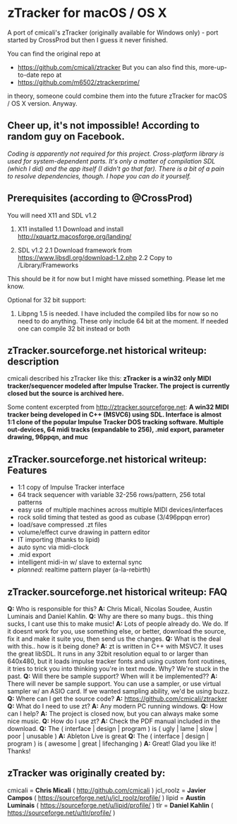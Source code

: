 # zTracker for macOS / OS X

A port of cmicali's zTracker (originally available for Windows only) - port started by CrossProd but then I guess it never finished.

You can find the original repo at 
* https://github.com/cmicali/ztracker
But you can also find this, more-up-to-date repo at
* https://github.com/m6502/ztrackerprime/

in theory, someone could combine them into the future zTracker for macOS / OS X version. Anyway.

## Cheer up, it's not impossible! According to random guy on Facebook.
*Coding is apparently not required for this project. Cross-platform library is used for system-dependent parts. It's only a matter of compilation SDL (which I did) and the app itself (I didn't go that far). There is a bit of a pain to resolve dependencies, though. I hope you can do it yourself.*

## Prerequisites (according to @CrossProd)
You will need X11 and SDL v1.2

1. X11 installed
    1.1 Download and install http://xquartz.macosforge.org/landing/

2. SDL v1.2
    2.1 Download framework from https://www.libsdl.org/download-1.2.php
    2.2 Copy to /Library/Frameworks

This should be it for now but I might have missed something. Please let me know.

Optional for 32 bit support:
1. Libpng 1.5 is needed. I have included the compiled libs for now so no need to do anything. These only include 64 bit at the moment.
   If needed one can compile 32 bit instead or both


## zTracker.sourceforge.net historical writeup: description

cmicali described his zTracker like this:
**zTracker is a win32 only MIDI tracker/sequencer modeled after Impulse Tracker.
The project is currently closed but the source is archived here.**

Some content excerpted from http://ztracker.sourceforge.net:
**A win32 MIDI tracker being developed in C++ (MSVC6) using SDL. Interface is almost 1:1 clone of the popular Impulse Tracker DOS tracking software. Multiple out-devices, 64 midi tracks (expandable to 256), .mid export, parameter drawing, 96ppqn, and muc**
## zTracker.sourceforge.net historical writeup: Features


* 1:1 copy of Impulse Tracker interface
* 64 track sequencer with variable 32-256 rows/pattern, 256 total patterns
* easy use of multiple machines across multiple MIDI devices/interfaces
* rock solid timing that tested as good as cubase (3/496ppqn error)
* load/save compressed .zt files
* volume/effect curve drawing in pattern editor
* IT importing (thanks to lipid)
* auto sync via midi-clock
* .mid export
* intelligent midi-in w/ slave to external sync
* *planned:* realtime pattern player (a-la-rebirth)

## zTracker.sourceforge.net historical writeup: FAQ

**Q:** Who is responsible for this?
**A:** Chris Micali, Nicolas Soudee, Austin Luminais and Daniel Kahlin.
**Q:** Why are there so many bugs.. this thing sucks, I cant use this to make music!
**A:** Lots of people already do. We do. If it doesnt work for you, use something else, or better, download the source, fix it and make it suite you, then send us the changes.
**Q:** What is the deal with this.. how is it being done?
**A:** zt is written in C++ with MSVC7. It uses the great libSDL. It runs in any 32bit resolution equal to or larger than 640x480, but it loads impulse tracker fonts and using custom font routines, it tries to trick you into thinking you're in text mode. Why? We're stuck in the past.
**Q:** Will there be sample support? When will it be implemented??
**A:** There will never be sample support. You can use a sampler, or use virtual sampler w/ an ASIO card. If we wanted sampling ability, we'd be using buzz.
**Q:** Where can I get the source code?
**A:** https://github.com/cmicali/ztracker
**Q:** What do I need to use zt?
**A:** Any modern PC running windows.
**Q:** How can I help?
**A:** The project is closed now, but you can always make some nice music.
**Q:** How do I use zt?
**A:** Check the PDF manual included in the download.
**Q:** The ( interface | design | program ) is ( ugly | lame | slow | poor | unusable )
**A:** Ableton Live is great
**Q:** The ( interface | design | program ) is ( awesome | great | lifechanging )
**A:** Great! Glad you like it! Thanks!

## zTracker was originally created by:
cmicali = **Chris Micali** ( http://github.com/cmicali )
jcl_roolz = **Javier Campos** ( https://sourceforge.net/u/jcl_roolz/profile/ )
lipid = **Austin Luminais** ( https://sourceforge.net/u/lipid/profile/ )
tlr = **Daniel Kahlin** ( https://sourceforge.net/u/tlr/profile/ )

